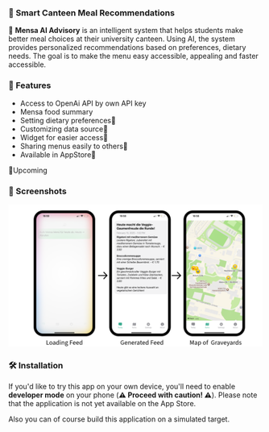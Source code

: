 ### 📌 Smart Canteen Meal Recommendations

🚀 **Mensa AI Advisory** is an intelligent system that helps students make better meal choices at their university canteen. Using AI, the system provides personalized recommendations based on preferences, dietary needs. The goal is to make the menu easy accessible, appealing and faster accessible.
### 🌟 Features
- Access to OpenAi API by own API key
- Mensa food summary
- Setting dietary preferences🔆
- Customizing data source🔆
- Widget for easier access🔆
- Sharing menus easily to others🔆
- Available in AppStore🔆

🔆Upcoming 
### 📸 Screenshots
![Mensa AI Preview](images/PreviewApp.png)

### 🛠️ Installation
If you'd like to try this app on your own device, you'll need to enable **developer mode** on your phone (**⚠️ Proceed with caution! ⚠️**). Please note that the application is not yet available on the App Store. 

Also you can of course build this application on a simulated target.
